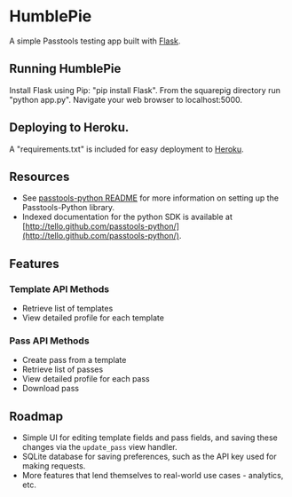 HumblePie
==============

A simple Passtools testing app built with [Flask](http://flask.pocoo.org/). 

## Running HumblePie

Install Flask using Pip: "pip install Flask". From the squarepig directory run "python app.py". Navigate your web browser to localhost:5000. 

## Deploying to Heroku. 

A "requirements.txt" is included for easy deployment to [Heroku](https://devcenter.heroku.com/).

## Resources 

* See [passtools-python README](https://github.com/tello/passtools-python/) for more information on setting up the Passtools-Python library. 
* Indexed documentation for the python SDK is available at [http://tello.github.com/passtools-python/](http://tello.github.com/passtools-python/).

## Features

### Template API Methods

* Retrieve list of templates
* View detailed profile for each template

### Pass API Methods

* Create pass from a template
* Retrieve list of passes
* View detailed profile for each pass
* Download pass

## Roadmap

* Simple UI for editing template fields and pass fields, and saving these changes via the `update_pass` view handler. 
* SQLite database for saving preferences, such as the API key used for making requests. 
* More features that lend themselves to real-world use cases - analytics, etc.



